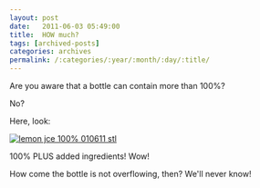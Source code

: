 ```yaml
---
layout: post
date:	2011-06-03 05:49:00
title:  HOW much?
tags: [archived-posts]
categories: archives
permalink: /:categories/:year/:month/:day/:title/
---
```

Are you aware that a bottle can contain more than 100%? 

No?

Here, look:

<a href="http://s1142.photobucket.com/albums/n602/Deepapctrsglr/?action=view&amp;current=IMG_0666.jpg" target="_blank"><img src="http://i1142.photobucket.com/albums/n602/Deepapctrsglr/IMG_0666.jpg" border="0" alt="lemon jce 100% 010611 stl"></a>



100% PLUS added ingredients! Wow!

How come the bottle is not overflowing, then? We'll never know!
